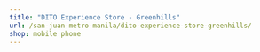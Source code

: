 ```yaml
---
title: "DITO Experience Store - Greenhills"
url: /san-juan-metro-manila/dito-experience-store-greenhills/
shop: mobile phone
---
```

